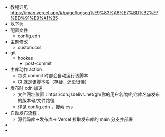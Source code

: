 - 教程详见 https://imap.vercel.app/#/page/logseq%E9%83%A8%E7%BD%B2%E7%BD%91%E9%A1%B5
- 以下为
- 配置文件
	- config.edn
- 主题修改
	- custom.css
- git
	- hookes
		- post-commit
- 主库动作 action
	- 每次 commit 时都会自动运行该脚本
	- CI 就是该脚本名（存疑，还没很懂）
- 发布时 cdn 加速
	- 文件网址位置：htps:/cdn.jsdelivr..net/gh/你的用户名/你的仓库名@发布的版本号/文件路径
	- 详见 config.edn ，搜索 css
- 自动发布流程：
	- 源代码库→发布库→ Vercel 拉取发布库的 main 分支并部署
-
-